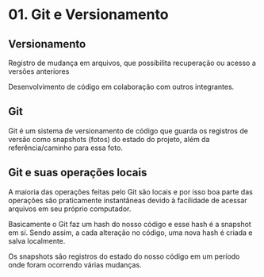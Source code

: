 # 01. Git e Versionamento
## Versionamento

Registro de mudança em arquivos, que possibilita
recuperação ou acesso a versões anteriores

Desenvolvimento de código em colaboração com
outros integrantes.

## Git
Git é um sistema de versionamento de código que guarda 
os registros de versão como snapshots (fotos) do estado
do projeto, além da referência/caminho para essa foto.

## Git e suas operações locais
A maioria das operações feitas pelo Git são locais e por isso
boa parte das operações são praticamente instantâneas devido
à facilidade de acessar arquivos em seu próprio computador.

Basicamente o Git faz um hash do nosso código e esse hash é a
snapshot em sí. Sendo assim, a cada alteração no código, uma 
nova hash é criada e salva localmente.

Os snapshots são registros do estado do nosso código em um
período onde foram ocorrendo várias mudanças.
